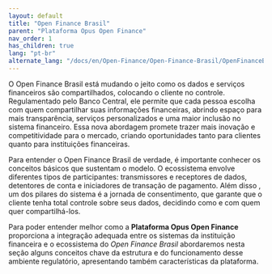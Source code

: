 ```yaml
---
layout: default
title: "Open Finance Brasil"
parent: "Plataforma Opus Open Finance"
nav_order: 1
has_children: true
lang: "pt-br"
alternate_lang: "/docs/en/Open-Finance/Open-Finance-Brasil/OpenFinanceBrasil/"
---
```


O Open Finance Brasil está mudando o jeito como os dados e serviços financeiros são compartilhados, colocando o cliente no controle. Regulamentado pelo Banco Central, ele permite que cada pessoa escolha com quem compartilhar suas informações financeiras, abrindo espaço para mais transparência, serviços personalizados e uma maior inclusão no sistema financeiro. Essa nova abordagem promete trazer mais inovação e competitividade para o mercado, criando oportunidades tanto para clientes quanto para instituições financeiras.

Para entender o Open Finance Brasil de verdade, é importante conhecer os conceitos básicos que sustentam o modelo. O ecossistema envolve diferentes tipos de participantes: transmissores e receptores de dados, detentores de conta e iniciadores de transação de pagamento. Além disso , um dos pilares do sistema é a jornada de consentimento, que garante que o cliente tenha total controle sobre seus dados, decidindo como e com quem quer compartilhá-los.

Para poder entender melhor como a **Plataforma Opus Open Finance** proporciona a integração adequada entre os sistemas da instituição financeira e o ecossistema do *Open Finance Brasil* abordaremos nesta seção alguns conceitos chave da estrutura e do funcionamento desse ambiente regulatório, apresentando também características da plataforma.
